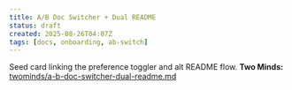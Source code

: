 ```yaml
---
title: A/B Doc Switcher + Dual README
status: draft
created: 2025-08-26T04:07Z
tags: [docs, onboarding, ab-switch]
---
```

Seed card linking the preference toggler and alt README flow.
**Two Minds:** [twominds/a-b-doc-switcher-dual-readme.md](twominds/a-b-doc-switcher-dual-readme.md)

